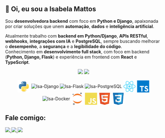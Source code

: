 ## 👋 Oi, eu sou a Isabela Mattos  

Sou **desenvolvedora backend** com foco em **Python e Django**, apaixonada por criar soluções que unem **automação**, **dados** e **inteligência artificial**.  

Atualmente trabalho com **backend em Python/Django**, **APIs RESTful**, **webhooks**, **integrações com IA** e **PostgreSQL**, sempre buscando melhorar o **desempenho**, a **segurança** e a **legibilidade do código**.  
Conhecimento em **desenvolvimento full stack**, com foco em backend (**Python, Django, Flask**) e experiência em frontend com **React** e **TypeScript**.  

<div align="center">
  <img height="150em" src="https://github-readme-stats-sigma-five.vercel.app/api?username=imagalhaess&show_icons=true&theme=vision-friendly-dark&include_all_commits=true&count_private=true"/>
  <img height="150em" src="https://github-readme-stats-sigma-five.vercel.app/api/top-langs/?username=imagalhaess&layout=compact&langs_count=7&theme=vision-friendly-dark"/>
</div>

<div align="center" style="display: inline_block"><br>
  <img align="center" alt="Isa-Python" height="40" width="40" src="https://raw.githubusercontent.com/devicons/devicon/master/icons/python/python-original.svg">
  <img align="center" alt="Isa-Django" height="40" width="40" src="https://cdn.jsdelivr.net/gh/devicons/devicon/icons/django/django-plain.svg">
  <img align="center" alt="Isa-Flask" height="40" width="40" src="https://cdn.jsdelivr.net/gh/devicons/devicon/icons/flask/flask-original.svg">
  <img align="center" alt="Isa-PostgreSQL" height="40" width="40" src="https://cdn.jsdelivr.net/gh/devicons/devicon/icons/postgresql/postgresql-original.svg">
  <img align="center" alt="Isa-React" height="40" width="40" src="https://raw.githubusercontent.com/devicons/devicon/master/icons/react/react-original.svg">
  <img align="center" alt="Isa-TypeScript" height="40" width="40" src="https://raw.githubusercontent.com/devicons/devicon/master/icons/typescript/typescript-original.svg">
  <img align="center" alt="Isa-Docker" height="40" width="40" src="https://cdn.jsdelivr.net/gh/devicons/devicon/icons/docker/docker-original.svg">
  <img align="center" alt="Isa-Jupyter" height="40" width="40" src="https://raw.githubusercontent.com/devicons/devicon/master/icons/jupyter/jupyter-original.svg">
  <img align="center" alt="Isa-Js" height="40" width="40" src="https://raw.githubusercontent.com/devicons/devicon/master/icons/javascript/javascript-plain.svg">
  <img align="center" alt="Isa-HTML" height="40" width="40" src="https://raw.githubusercontent.com/devicons/devicon/master/icons/html5/html5-original.svg">
  <img align="center" alt="Isa-CSS" height="40" width="40" src="https://raw.githubusercontent.com/devicons/devicon/master/icons/css3/css3-original.svg">
</div>

## Fale comigo:
<div align="left"> 
  <a href="https://instagram.com/imagalhaess" target="_blank">
    <img src="https://img.shields.io/badge/-Instagram-%23E4405F?style=for-the-badge&logo=instagram&logoColor=white" target="_blank">
  </a>
  <a href="mailto:magalhaes569@gmail.com" target="_blank">
    <img src="https://img.shields.io/badge/-Gmail-%23333?style=for-the-badge&logo=gmail&logoColor=white">
  </a>
  <a href="https://www.linkedin.com/in/isabela-magalhaes-7bb588287/" target="_blank">
    <img src="https://img.shields.io/badge/-LinkedIn-%230077B5?style=for-the-badge&logo=linkedin&logoColor=white">
  </a> 
</div>
